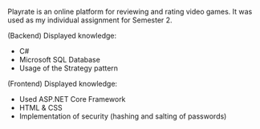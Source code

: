 Playrate is an online platform for reviewing and rating video games. It was used as my individual assignment for Semester 2.

(Backend)
Displayed knowledge:
- C#
- Microsoft SQL Database
- Usage of the Strategy pattern

(Frontend)
Displayed knowledge:
- Used ASP.NET Core Framework
- HTML & CSS
- Implementation of security (hashing and salting of passwords)

